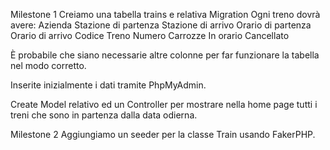 Milestone 1
Creiamo una tabella trains e relativa Migration
Ogni treno dovrà avere:
Azienda  Stazione di partenza  Stazione di arrivo  Orario di partenza  Orario di arrivo
Codice Treno  Numero Carrozze  In orario Cancellato

È probabile che siano necessarie altre colonne per far funzionare la tabella nel modo corretto.

Inserite inizialmente i dati tramite PhpMyAdmin.

Create Model relativo ed un Controller per mostrare nella home page tutti i treni che sono in partenza dalla data odierna.

Milestone 2
Aggiungiamo un seeder per la classe Train usando FakerPHP.